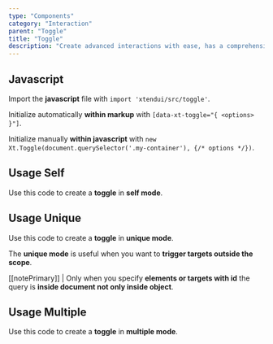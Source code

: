 ```yaml
---
type: "Components"
category: "Interaction"
parent: "Toggle"
title: "Toggle"
description: "Create advanced interactions with ease, has a comprehensive javascript api."
---
```


## Javascript

Import the **javascript** file with `import 'xtendui/src/toggle'`.

Initialize automatically **within markup** with `[data-xt-toggle="{ <options> }"]`.

Initialize manually **within javascript** with `new Xt.Toggle(document.querySelector('.my-container'), {/* options */})`.

## Usage Self

Use this code to create a **toggle** in **self mode**.

<demo>
  <demoinline src="demos/components/toggle/usage-self">
  </demoinline>
</demo>

## Usage Unique

Use this code to create a **toggle** in **unique mode**.

The **unique mode** is useful when you want to **trigger targets outside the scope**.

[[notePrimary]]
| Only when you specify **elements or targets with id** the query is **inside document not only inside object**.

<demo>
  <demoinline src="demos/components/toggle/usage-unique">
  </demoinline>
</demo>

## Usage Multiple

Use this code to create a **toggle** in **multiple mode**.

<demo>
  <demoinline src="demos/components/toggle/usage-multiple">
  </demoinline>
</demo>
